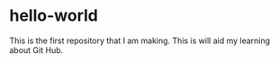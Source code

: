 # hello-world
This is the first repository that I am making. This is will aid my learning about Git Hub.
